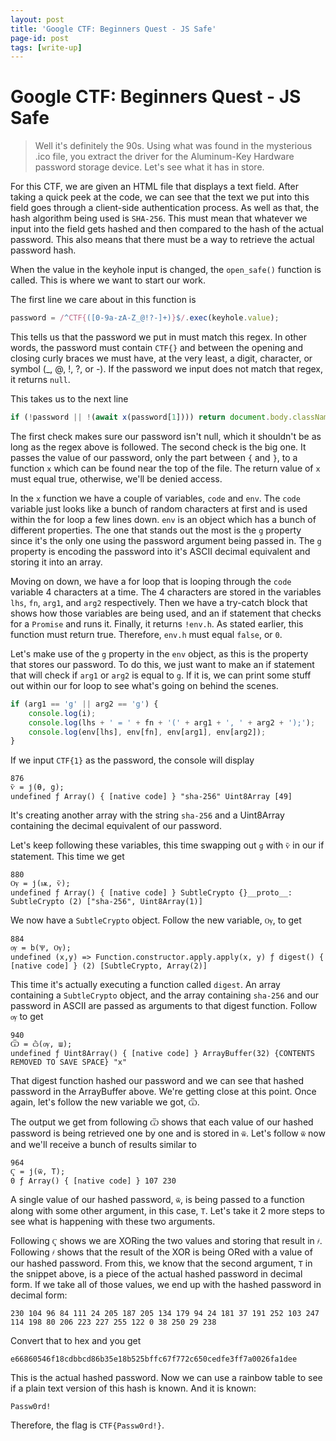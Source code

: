 ```yaml
---
layout: post
title: 'Google CTF: Beginners Quest - JS Safe'
page-id: post
tags: [write-up]
---
```


# Google CTF: Beginners Quest - JS Safe

> Well it's definitely the 90s. Using what was found in the mysterious .ico file, you extract the driver for the Aluminum-Key Hardware password storage device. Let's see what it has in store.

For this CTF, we are given an HTML file that displays a text field. After taking a quick peek at the code, we can see that the text we put into this field goes through a client-side authentication process. As well as that, the hash algorithm being used is `SHA-256`. This must mean that whatever we input into the field gets hashed and then compared to the hash of the actual password. This also means that there must be a way to retrieve the actual password hash.

When the value in the keyhole input is changed, the `open_safe()` function is called. This is where we want to start our work.

The first line we care about in this function is

```javascript
password = /^CTF{([0-9a-zA-Z_@!?-]+)}$/.exec(keyhole.value);
```

This tells us that the password we put in must match this regex. In other words, the password must contain `CTF{}` and between the opening and closing curly braces we must have, at the very least, a digit, character, or symbol (_, @, !, ?, or -). If the password we input does not match that regex, it returns `null`.

This takes us to the next line

```javascript
if (!password || !(await x(password[1]))) return document.body.className = 'denied';
```

The first check makes sure our password isn't null, which it shouldn't be as long as the regex above is followed. The second check is the big one. It passes the value of our password, only the part between `{` and `}`, to a function `x` which can be found near the top of the file. The return value of `x` must equal true, otherwise, we'll be denied access.

In the `x` function we have a couple of variables, `code` and `env`. The `code` variable just looks like a bunch of random characters at first and is used within the for loop a few lines down. `env` is an object which has a bunch of different properties. The one that stands out the most is the `g` property since it's the only one using the password argument being passed in. The `g` property is encoding the password into it's ASCII decimal equivalent and storing it into an array.

Moving on down, we have a for loop that is looping through the `code` variable 4 characters at a time. The 4 characters are stored in the variables `lhs`, `fn`, `arg1`, and `arg2` respectively. Then we have a try-catch block that shows how those variables are being used, and an if statement that checks for a `Promise` and runs it. Finally, it returns `!env.h`. As stated earlier, this function must return true. Therefore, `env.h` must equal `false`, or `0`.

Let's make use of the `g` property in the `env` object, as this is the property that stores our password. To do this, we just want to make an if statement that will check if `arg1` or `arg2` is equal to `g`. If it is, we can print some stuff out within our for loop to see what's going on behind the scenes.

```javascript
if (arg1 == 'g' || arg2 == 'g') {
	console.log(i);
	console.log(lhs + ' = ' + fn + '(' + arg1 + ', ' + arg2 + ');');
	console.log(env[lhs], env[fn], env[arg1], env[arg2]);
}
```

If we input `CTF{1}` as the password, the console will display

```console
876
ѷ = ј(Ѳ, g);
undefined ƒ Array() { [native code] } "sha-256" Uint8Array [49]
```

It's creating another array with the string `sha-256` and a Uint8Array containing the decimal equivalent of our password.

Let's keep following these variables, this time swapping out `g` with `ѷ` in our if statement. This time we get

```console
880
Ѹ = ј(ѭ, ѷ);
undefined ƒ Array() { [native code] } SubtleCrypto {}__proto__: SubtleCrypto (2) ["sha-256", Uint8Array(1)]
```

We now have a `SubtleCrypto` object. Follow the new variable, `Ѹ`, to get

```console
884
ѹ = b(Ѱ, Ѹ);
undefined (x,y) => Function.constructor.apply.apply(x, y) ƒ digest() { [native code] } (2) [SubtleCrypto, Array(2)]
```

This time it's actually executing a function called `digest`. An array containing a `SubtleCrypto` object, and the array containing `sha-256` and our password in ASCII are passed as arguments to that digest function. Follow `ѹ` to get

```console
940
Ѿ = ѽ(ѹ, ш);
undefined ƒ Uint8Array() { [native code] } ArrayBuffer(32) {CONTENTS REMOVED TO SAVE SPACE} "x"
```

That digest function hashed our password and we can see that hashed password in the ArrayBuffer above. We're getting close at this point. Once again, let's follow the new variable we got, `Ѿ`. 

The output we get from following `Ѿ` shows that each value of our hashed password is being retrieved one by one and is stored in `ѿ`. Let's follow `ѿ` now and we'll receive a bunch of results similar to

```console
964
Ҁ = ј(ѿ, T);
0 ƒ Array() { [native code] } 107 230
```

A single value of our hashed password, `ѿ`, is being passed to a function along with some other argument, in this case, `T`. Let's take it 2 more steps to see what is happening with these two arguments.

Following `Ҁ` shows we are XORing the two values and storing that result in `҂`. Following `҂` shows that the result of the XOR is being ORed with a value of our hashed password. From this, we know that the second argument, `T` in the snippet above, is a piece of the actual hashed password in decimal form. If we take all of those values, we end up with the hashed password in decimal form:

`230 104 96 84 111 24 205 187 205 134 179 94 24 181 37 191 252 103 247 114 198 80 206 223 227 255 122 0 38 250 29 238`

Convert that to hex and you get

`e66860546f18cdbbcd86b35e18b525bffc67f772c650cedfe3ff7a0026fa1dee`

This is the actual hashed password. Now we can use a rainbow table to see if a plain text version of this hash is known. And it is known:

`Passw0rd!`

Therefore, the flag is `CTF{Passw0rd!}`.